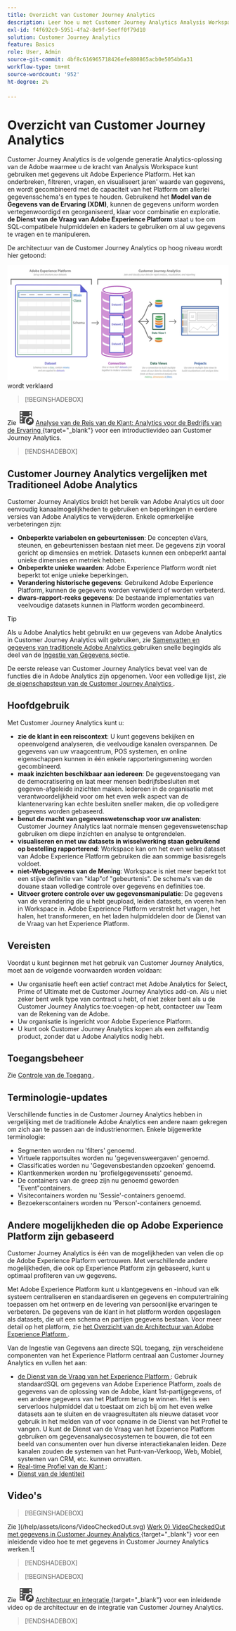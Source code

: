```yaml
---
title: Overzicht van Customer Journey Analytics
description: Leer hoe u met Customer Journey Analytics Analysis Workspace kunt gebruiken met gegevens van Experience Platform.
exl-id: f4f692c9-5951-4fa2-8e9f-5eeff0f79d10
solution: Customer Journey Analytics
feature: Basics
role: User, Admin
source-git-commit: 4bf8c616965718426efe880865acb0e5054b6a31
workflow-type: tm+mt
source-wordcount: '952'
ht-degree: 2%

---
```


# Overzicht van Customer Journey Analytics

Customer Journey Analytics is de volgende generatie Analytics-oplossing van de Adobe waarmee u de kracht van Analysis Workspace kunt gebruiken met gegevens uit Adobe Experience Platform. Het kan onderbreken, filtreren, vragen, en visualiseert jaren&#39; waarde van gegevens, en wordt gecombineerd met de capaciteit van het Platform om allerlei gegevensschema&#39;s en types te houden. Gebruikend het **Model van de Gegevens van de Ervaring (XDM)**, kunnen de gegevens uniform worden vertegenwoordigd en georganiseerd, klaar voor combinatie en exploratie. **de Dienst van de Vraag van Adobe Experience Platform** staat u toe om SQL-compatibele hulpmiddelen en kaders te gebruiken om al uw gegevens te vragen en te manipuleren.

De architectuur van de Customer Journey Analytics op hoog niveau wordt hier getoond:

![ Customer Journey Analytics architectuur die in deze sectie ](assets/cja-architecture.png) wordt verklaard


>[!BEGINSHADEBOX]

Zie ![ VideoCheckedOut ](/help/assets/icons/VideoCheckedOut.svg) [ Analyse van de Reis van de Klant: Analytics voor de Bedrijfs van de Ervaring ](https://video.tv.adobe.com/v/30090/?quality=12&learn=on){target="_blank"} voor een introductievideo aan Customer Journey Analytics.

>[!ENDSHADEBOX]


## Customer Journey Analytics vergelijken met Traditioneel Adobe Analytics

Customer Journey Analytics breidt het bereik van Adobe Analytics uit door eenvoudig kanaalmogelijkheden te gebruiken en beperkingen in eerdere versies van Adobe Analytics te verwijderen. Enkele opmerkelijke verbeteringen zijn:

* **Onbeperkte variabelen en gebeurtenissen**: De concepten eVars, steunen, en gebeurtenissen bestaan niet meer. De gegevens zijn vooral gericht op dimensies en metriek. Datasets kunnen een onbeperkt aantal unieke dimensies en metriek hebben.
* **Onbeperkte unieke waarden**: Adobe Experience Platform wordt niet beperkt tot enige unieke beperkingen.
* **Verandering historische gegevens**: Gebruikend Adobe Experience Platform, kunnen de gegevens worden verwijderd of worden verbeterd.
* **dwars-rapport-reeks gegevens**: De bestaande implementaties van veelvoudige datasets kunnen in Platform worden gecombineerd.

>[!TIP]
>
>Als u Adobe Analytics hebt gebruikt en uw gegevens van Adobe Analytics in Customer Journey Analytics wilt gebruiken, zie [ Samenvatten en gegevens van traditionele Adobe Analytics ](../data-ingestion/analytics.md) gebruiken snelle begingids als deel van de [ Ingestie van Gegevens ](../data-ingestion/data-ingestion.md) sectie.

De eerste release van Customer Journey Analytics bevat veel van de functies die in Adobe Analytics zijn opgenomen. Voor een volledige lijst, zie [ de eigenschapsteun van de Customer Journey Analytics ](/help/getting-started/aa-vs-cja/cja-aa.md).

## Hoofdgebruik

Met Customer Journey Analytics kunt u:

* **zie de klant in een reiscontext**: U kunt gegevens bekijken en opeenvolgend analyseren, die veelvoudige kanalen overspannen. De gegevens van uw vraagcentrum, POS systemen, en online eigenschappen kunnen in één enkele rapporteringsmening worden gecombineerd.
* **maak inzichten beschikbaar aan iedereen**: De gegevenstoegang van de democratisering en laat meer mensen bedrijfsbesluiten met gegeven-afgeleide inzichten maken. Iedereen in de organisatie met verantwoordelijkheid voor om het even welk aspect van de klantenervaring kan echte besluiten sneller maken, die op volledigere gegevens worden gebaseerd.
* **benut de macht van gegevenswetenschap voor uw analisten**: Customer Journey Analytics laat normale mensen gegevenswetenschap gebruiken om diepe inzichten en analyse te ontgrendelen.
* **visualiseren en met uw datasets in wisselwerking staan gebruikend op bestelling rapporterend**: Workspace kan om het even welke dataset van Adobe Experience Platform gebruiken die aan sommige basisregels voldoet.
* **niet-Webgegevens van de Mening**: Workspace is niet meer beperkt tot een stijve definitie van &quot;klap&quot;of &quot;gebeurtenis&quot;. De schema&#39;s van de douane staan volledige controle over gegevens en definities toe.
* **Uitvoer grotere controle over uw gegevensmanipulatie**: De gegevens van de verandering die u hebt geupload, leiden datasets, en voeren hen in Workspace in. Adobe Experience Platform verstrekt het vragen, het halen, het transformeren, en het laden hulpmiddelen door de Dienst van de Vraag van het Experience Platform.

## Vereisten

Voordat u kunt beginnen met het gebruik van Customer Journey Analytics, moet aan de volgende voorwaarden worden voldaan:

* Uw organisatie heeft een actief contract met Adobe Analytics for Select, Prime of Ultimate met de Customer Journey Analytics add-on. Als u niet zeker bent welk type van contract u hebt, of niet zeker bent als u de Customer Journey Analytics toe:voegen-op hebt, contacteer uw Team van de Rekening van de Adobe.
* Uw organisatie is ingericht voor Adobe Experience Platform.
* U kunt ook Customer Journey Analytics kopen als een zelfstandig product, zonder dat u Adobe Analytics nodig hebt.

## Toegangsbeheer

Zie [ Controle van de Toegang ](/help/technotes/access-control.md).

## Terminologie-updates

Verschillende functies in de Customer Journey Analytics hebben in vergelijking met de traditionele Adobe Analytics een andere naam gekregen om zich aan te passen aan de industrienormen. Enkele bijgewerkte terminologie:

* Segmenten worden nu &#39;filters&#39; genoemd.
* Virtuele rapportsuites worden nu &#39;gegevensweergaven&#39; genoemd.
* Classificaties worden nu &#39;Gegevensbestanden opzoeken&#39; genoemd.
* Klantkenmerken worden nu &#39;profielgegevenssets&#39; genoemd.
* De containers van de greep zijn nu genoemd geworden &quot;Event&quot;containers.
* Visitecontainers worden nu &#39;Sessie&#39;-containers genoemd.
* Bezoekerscontainers worden nu &#39;Person&#39;-containers genoemd.

## Andere mogelijkheden die op Adobe Experience Platform zijn gebaseerd

Customer Journey Analytics is één van de mogelijkheden van velen die op de Adobe Experience Platform vertrouwen. Met verschillende andere mogelijkheden, die ook op Experience Platform zijn gebaseerd, kunt u optimaal profiteren van uw gegevens.

Met Adobe Experience Platform kunt u klantgegevens en -inhoud van elk systeem centraliseren en standaardiseren en gegevens en computertraining toepassen om het ontwerp en de levering van persoonlijke ervaringen te verbeteren. De gegevens van de klant in het platform worden opgeslagen als datasets, die uit een schema en partijen gegevens bestaan. Voor meer detail op het platform, zie [ het Overzicht van de Architectuur van Adobe Experience Platform ](https://experienceleague.adobe.com/docs/platform-learn/tutorials/intro-to-platform/basic-architecture.html).

Van de Ingestie van Gegevens aan directe SQL toegang, zijn verscheidene componenten van het Experience Platform centraal aan Customer Journey Analytics en vullen het aan:

* [ de Dienst van de Vraag van het Experience Platform ](https://experienceleague.adobe.com/docs/experience-platform/query/home.html?lang=nl): Gebruik standaardSQL om gegevens van Adobe Experience Platform, zoals de gegevens van de oplossing van de Adobe, klant 1st-partijgegevens, of een andere gegevens van het Platform terug te winnen. Het is een serverloos hulpmiddel dat u toestaat om zich bij om het even welke datasets aan te sluiten en de vraagresultaten als nieuwe dataset voor gebruik in het melden van of voor opname in de Dienst van het Profiel te vangen. U kunt de Dienst van de Vraag van het Experience Platform gebruiken om gegevensanalysecosystemen te bouwen, die tot een beeld van consumenten over hun diverse interactiekanalen leiden. Deze kanalen zouden de systemen van het Punt-van-Verkoop, Web, Mobiel, systemen van CRM, etc. kunnen omvatten.
* [ Real-time Profiel van de Klant ](https://experienceleague.adobe.com/docs/experience-platform/profile/home.html?lang=nl):
* [ Dienst van de Identiteit ](https://experienceleague.adobe.com/docs/experience-platform/identity/home.html?lang=nl)

## Video&#39;s


>[!BEGINSHADEBOX]

Zie ](/help/assets/icons/VideoCheckedOut.svg) [ Werk 0} VideoCheckedOut met gegevens in Customer Journey Analytics ](https://video.tv.adobe.com/v/32112/?quality=12&learn=on){target="_blank"} voor een inleidende video hoe te met gegevens in Customer Journey Analytics werken.![

>[!ENDSHADEBOX]

>[!BEGINSHADEBOX]

Zie ![ VideoCheckedOut ](/help/assets/icons/VideoCheckedOut.svg) [ Architectuur en integratie ](https://video.tv.adobe.com/v/32483/?quality=12&learn=on){target="_blank"} voor een inleidende video op de architectuur en de integratie van Customer Journey Analytics.

>[!ENDSHADEBOX]


